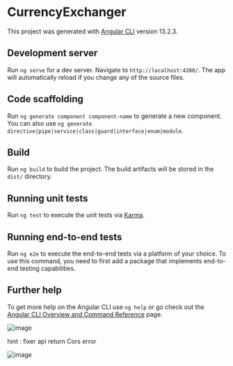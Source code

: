 # CurrencyExchanger

This project was generated with [Angular CLI](https://github.com/angular/angular-cli) version 13.2.3.

## Development server

Run `ng serve` for a dev server. Navigate to `http://localhost:4200/`. The app will automatically reload if you change any of the source files.

## Code scaffolding

Run `ng generate component component-name` to generate a new component. You can also use `ng generate directive|pipe|service|class|guard|interface|enum|module`.

## Build

Run `ng build` to build the project. The build artifacts will be stored in the `dist/` directory.

## Running unit tests

Run `ng test` to execute the unit tests via [Karma](https://karma-runner.github.io).

## Running end-to-end tests

Run `ng e2e` to execute the end-to-end tests via a platform of your choice. To use this command, you need to first add a package that implements end-to-end testing capabilities.

## Further help

To get more help on the Angular CLI use `ng help` or go check out the [Angular CLI Overview and Command Reference](https://angular.io/cli) page.



![image](https://github.com/mohamedfathyd/currency-Exchange/assets/31135718/f7b3fd2a-0ffb-4a5c-a26c-6037058aa44e)

hint :    fixer api return   Cors error


![image](https://github.com/mohamedfathyd/currency-Exchange/assets/31135718/a18c292a-9f5e-4397-a88b-653d2391fa69)
